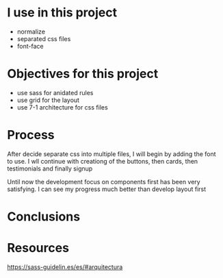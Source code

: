# I use in this project
- normalize
- separated css files
- font-face 

# Objectives for this project
- use sass for anidated rules
- use grid for the layout
- use 7-1 architecture for css files


# Process
After decide separate css into multiple files,
I will begin by adding the font to use.
I wll continue with creationg of the buttons,
then cards,
then testimonials and
finally signup

Until now the development focus on components first
has been very satisfying. I can see my progress much better
than develop layout first

# Conclusions



# Resources
https://sass-guidelin.es/es/#arquitectura
